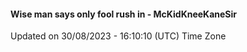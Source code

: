 #### Wise man says only fool rush in - McKidKneeKaneSir
Updated on 30/08/2023 - 16:10:10 (UTC) Time Zone
